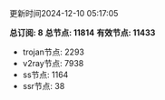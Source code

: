 更新时间2024-12-10 05:17:05

**总订阅: 8**
**总节点: 11814**
**有效节点: 11433**
- trojan节点: 2293
- v2ray节点: 7938
- ss节点: 1164
- ssr节点: 38
